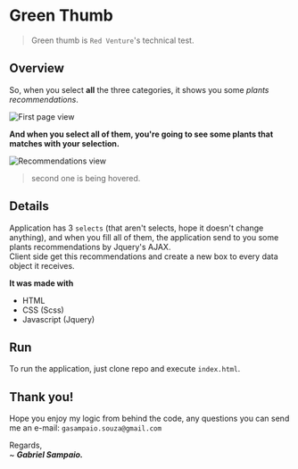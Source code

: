 # Green Thumb

> Green thumb is `Red Venture`'s technical test.

## Overview

So, when you select **all** the three categories, it shows you some _plants recommendations_.

![First page view](https://imgur.com/PA9hdyB.png)

**And when you select all of them, you're going to see some plants that matches with your selection.**

![Recommendations view](https://imgur.com/xthGCsI.png)
> second one is being hovered.

## Details

Application has 3 `selects` (that aren't selects, hope it doesn't change anything), and when you fill all of them, the application send to you some plants recommendations by Jquery's AJAX. <br />
Client side get this recommendations and create a new box to every data object it receives.

**It was made with**

* HTML
* CSS (Scss)
* Javascript (Jquery)

## Run

To run the application, just clone repo and execute `index.html`.

## Thank you!

Hope you enjoy my logic from behind the code, any questions you can send me an e-mail: `gasampaio.souza@gmail.com`

Regards, <br />
~ _**Gabriel Sampaio.**_
